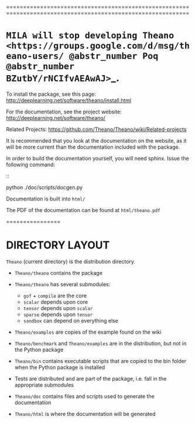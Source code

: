============================================================================================================

# `MILA will stop developing Theano <https://groups.google.com/d/msg/theano-users/ @abstr_number Poq @abstr_number BZutbY/rNCIfvAEAwAJ>`_.

To install the package, see this page: http://deeplearning.net/software/theano/install.html

For the documentation, see the project website: http://deeplearning.net/software/theano/

Related Projects: https://github.com/Theano/Theano/wiki/Related-projects

It is recommended that you look at the documentation on the website, as it will be more current than the documentation included with the package.

In order to build the documentation yourself, you will need sphinx. Issue the following command:

::

python ./doc/scripts/docgen.py

Documentation is built into `html/`

The PDF of the documentation can be found at `html/theano.pdf`

================

# DIRECTORY LAYOUT

`Theano` (current directory) is the distribution directory.

  * `Theano/theano` contains the package
  * `Theano/theano` has several submodules:

    * `gof` \+ `compile` are the core
    * `scalar` depends upon core
    * `tensor` depends upon `scalar`
    * `sparse` depends upon `tensor`
    * `sandbox` can depend on everything else
  * `Theano/examples` are copies of the example found on the wiki

  * `Theano/benchmark` and `Theano/examples` are in the distribution, but not in the Python package
  * `Theano/bin` contains executable scripts that are copied to the bin folder when the Python package is installed
  * Tests are distributed and are part of the package, i.e. fall in the appropriate submodules
  * `Theano/doc` contains files and scripts used to generate the documentation
  * `Theano/html` is where the documentation will be generated


